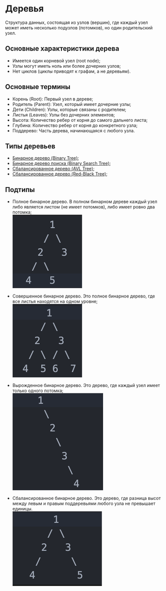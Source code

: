 # Деревья

Структура данных, состоящая из узлов (вершин), где каждый узел может иметь несколько подузлов (потомков), но один родительский узел.

## Основные характеристики дерева

- Имеется один корневой узел (root node);
- Узлы могут иметь ноль или более дочерних узлов;
- Нет циклов (циклы приводят к графам, а не деревьям).

## Основные термины

- Корень (Root): Первый узел в дереве;
- Родитель (Parent): Узел, который имеет дочерние узлы;
- Дети (Children): Узлы, которые связаны с родителем;
- Листья (Leaves): Узлы без дочерних элементов;
- Высота: Количество ребер от корня до самого дальнего листа;
- Глубина: Количество ребер от корня до конкретного узла;
- Поддерево: Часть дерева, начинающаяся с любого узла.

## Типы деревьев

- [Бинарное дерево (Binary Tree)](binaryTree/README.md);
- [Бинарное дерево поиска (Binary Search Tree)](binarySearchTree/README.md);
- [Сбалансированное дерево (AVL Tree)](/README.md);
- [Сбалансированное дерево (Red-Black Tree)](/README.md);

## Подтипы

- Полное бинарное дерево. В полном бинарном дереве каждый узел либо является листом (не имеет потомков), либо имеет ровно два потомка;
  <br/>![fullBinaryTree](images/fullBinaryTree.png)

- Совершенное бинарное дерево. Это полное бинарное дерево, где все листья находятся на одном уровне;
  <br/>![perfectBinaryTree](images/perfectBinaryTree.png)

- Вырожденное бинарное дерево. Это дерево, где каждый узел имеет только одного потомка;
  <br/>![degenerateBinaryTree](images/degenerateBinaryTree.png)

- Сбалансированное бинарное дерево. Это дерево, где разница высот между левым и правым поддеревьями любого узла не превышает единицы.
  <br/>![balancedBinaryTree](images/balancedBinaryTree.png)
